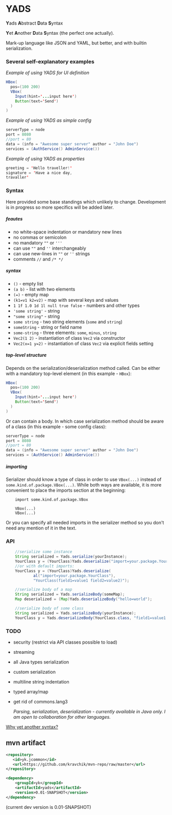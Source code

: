 YADS
=======

**Y**ads **A**bstract **D**ata **S**yntax

**Y**et **A**nother **D**ata **S**yntax (the perfect one actually).

Mark-up language like JSON and YAML, but better, and with builtin serialization.

### Several self-explanatory examples

*Example of using YADS for UI definition*
```Java
HBox(
  pos=(100 200)
  VBox(
    Input(hint='...input here')
    Button(text='Send')
  )
)
```
*Example of using YADS as simple config*
```Java
serverType = node
port = 8080
//port = 80
data = (info = "Awesome super server" author = "John Doe")
services = (AuthService() AdminService())
```
*Example of using YADS as properties*
```Java
greeting = 'Hello traveller!'
signature = 'Have a nice day,
travaller'
```
### Syntax
Here provided some base standings which unlikely to change. Development is in progress so more specifics will be added later.

##### feautes
* no white-space indentation or mandatory new lines
* no commas or semicolon
* no mandatory `""` or `'''`
* can use `""`  and `''` interchangeably
* can use new-lines in `""` or `''` strings
* comments `//` and `/* */`  

##### syntax
* `()` - empty list
* `(a b)` - list with two elements
* `(=)` - empty map
* `(k1=v1 k2=v2)` - map with several keys and values
* `1 1f 1.0 1d 1l null true false` - numbers and other types
* `'some string'` - string
* `"some string"` - string
* `some string` - two string elements (`some` and `string`)
* `someString` - string or field name
* `some-string` - three elements: `some`, `minus`, `string`
* `Vec2(1 2)` - instantiation of class `Vec2` via constructor
* `Vec2(x=1 y=2)` - instantiation of class `Vec2` via explicit fields setting

##### top-level structure
Depends on the serialization/deserialization method called. Can be either with a mandatory top-level element (in this example - `HBox`):
```Java
HBox(
  pos=(100 200)
  VBox(
    Input(hint='...input here')
    Button(text='Send')
  )
)
```
Or can contain a body. In which case serialization method should be aware of a class (in this example - some config class):
```Java
serverType = node
port = 8080
//port = 80
data = (info = "Awesome super server" author = "John Doe")
services = (AuthService() AdminService())
```

##### importing
Serializer should know a type of class in order to use `VBox(...)` instead of `some.kind.of.package.VBox(...)`. While both ways are available, it is more convenient to place the imports section at the beginning:
```
    import some.kind.of.package.VBox
    
    VBox(...)
    VBox(...)
```
Or you can specify all needed imports in the serializer method so you don't need any mention of it in the text.

### API
```Java
    //serialize some instance
    String serialized = Yads.serialize(yourInstance);
    YourClass y = (YourClass)Yads.deserialize("import=your.package.YourClass YourClass(field1=value1 field2=value2)");
    //or with default imports:
    YourClass y = (YourClass)Yads.deserialize(
            al("import=your.package.YourClass"), 
            "YourClass(field1=value1 field2=value2)");

    //serialize body of a map
    String serialized = Yads.serializeBody(someMap);
    Map deserialized = (Map)Yads.deserializeBody("hello=world");

    //serialize body of some class
    String serialized = Yads.serializeBody(yourInstance);
    YourClass y = Yads.deserializeBody(YourClass.class, "field1=value1 field2=value2");
```

### TODO

* security (restrict via API classes possible to load)
* streaming
* all Java types serialization
* custom serialization
* multiline string indentation
* typed array/map
* get rid of commons.lang3


  *Parsing, serialization, deserialization - currently available in Java only. I am open to collaboration for other languages.*

[Why yet another syntax?](why-another.md)

## mvn artifact
```xml
<repository>
   <id>yk.jcommon</id>
   <url>https://github.com/kravchik/mvn-repo/raw/master</url>
</repository>

<dependency>
    <groupId>yk</groupId>
    <artifactId>yads</artifactId>
    <version>0.01-SNAPSHOT</version>
</dependency>
```
(current dev version is 0.01-SNAPSHOT)

